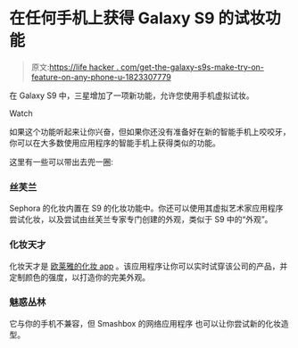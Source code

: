# 在任何手机上获得 Galaxy S9 的试妆功能

> 原文:[https://life hacker . com/get-the-galaxy-s9s-make-try-on-feature-on-any-phone-u-1823307779](https://lifehacker.com/get-the-galaxy-s9s-makeup-try-on-feature-on-any-phone-u-1823307779)

在 Galaxy S9 中，三星增加了一项新功能，允许您使用手机虚拟试妆。

Watch

如果这个功能听起来让你兴奋，但如果你还没有准备好在新的智能手机上咬咬牙，你可以在大多数使用应用程序的智能手机上获得类似的功能。

这里有一些可以带出去兜一圈:

### 丝芙兰

Sephora 的化妆内置在 S9 的化妆功能中。你还可以使用其虚拟艺术家应用程序 尝试化妆，以及尝试由丝芙兰专家专门创建的外观，类似于 S9 中的“外观”。

### 化妆天才

化妆天才是 [欧莱雅的化妆 app](https://itunes.apple.com/us/app/makeup-genius/id871897775?mt=8) 。该应用程序让你可以实时试穿该公司的产品，并定制颜色的强度，以打造你的完美外观。

### 魅惑丛林

它与你的手机不兼容，但 Smashbox 的网络应用程序 也可以让你尝试新的化妆造型。